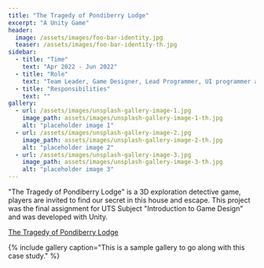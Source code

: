 ```yaml
---
title: "The Tragedy of Pondiberry Lodge"
excerpt: "A Unity Game"
header:
  image: /assets/images/foo-bar-identity.jpg
  teaser: /assets/images/foo-bar-identity-th.jpg
sidebar:
  - title: "Time"
    text: "Apr 2022 - Jun 2022"
  - title: "Role"
    text: "Team Leader, Game Designer, Lead Programmer, UI programmer and PMP person"
  - title: "Responsibilities"
    text: ""
gallery:
  - url: /assets/images/unsplash-gallery-image-1.jpg
    image_path: assets/images/unsplash-gallery-image-1-th.jpg
    alt: "placeholder image 1"
  - url: /assets/images/unsplash-gallery-image-2.jpg
    image_path: assets/images/unsplash-gallery-image-2-th.jpg
    alt: "placeholder image 2"
  - url: /assets/images/unsplash-gallery-image-3.jpg
    image_path: assets/images/unsplash-gallery-image-3-th.jpg
    alt: "placeholder image 3"
---
```


"The Tragedy of Pondiberry Lodge" is a 3D exploration detective game, players are invited to find our secret in this house and escape. This project was the final assignment for UTS Subject "Introduction to Game Design" and was developed with Unity.

[The Tragedy of Pondiberry Lodge](https://nuochen.itch.io/the-tragedy-of-pondiberry-lodge)

{% include gallery caption="This is a sample gallery to go along with this case study." %}
